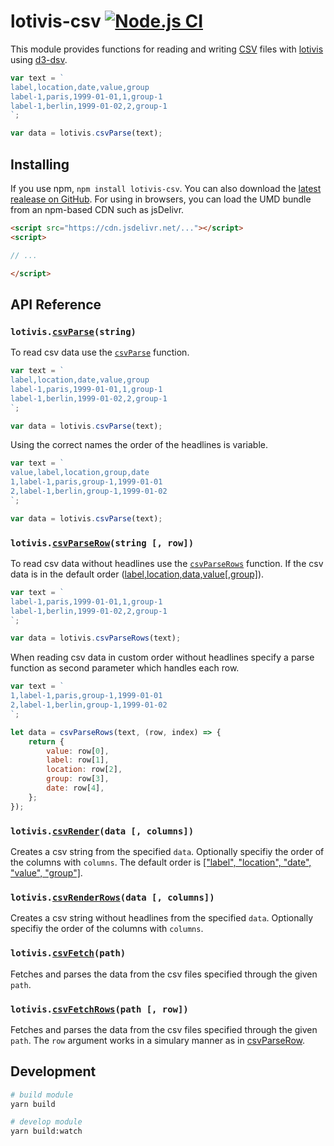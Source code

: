 # lotivis-csv [![Node.js CI](https://github.com/lukasdanckwerth/lotivis-csv/actions/workflows/node.js.yml/badge.svg?branch=main)](https://github.com/lukasdanckwerth/lotivis-csv/actions/workflows/node.js.yml)

This module provides functions for reading and writing [CSV](https://en.wikipedia.org/wiki/Comma-separated_values) files with [lotivis](https://github.com/lukasdanckwerth/lotivis) using [d3-dsv](https://github.com/d3/d3-dsv).

```js
var text = `
label,location,date,value,group
label-1,paris,1999-01-01,1,group-1
label-1,berlin,1999-01-02,2,group-1
`;

var data = lotivis.csvParse(text);
```

## Installing

If you use npm, `npm install lotivis-csv`. You can also download the [latest realease on GitHub](https://github.com/lukasdanckwerth/lotivis-csv/releases/latest). For using in browsers, you can load the UMD bundle from an npm-based CDN such as jsDelivr.

```html
<script src="https://cdn.jsdelivr.net/..."></script>
<script>

// ...

</script>

```

## API Reference

### `lotivis.`**[`csvParse`](./src/parse.js)**`(string)`

To read csv data use the [`csvParse`](./src/parse.js) function.

```js
var text = `
label,location,date,value,group
label-1,paris,1999-01-01,1,group-1
label-1,berlin,1999-01-02,2,group-1
`;

var data = lotivis.csvParse(text);
```

Using the correct names the order of the headlines is variable.

```js
var text = `
value,label,location,group,date
1,label-1,paris,group-1,1999-01-01
2,label-1,berlin,group-1,1999-01-02
`;

var data = lotivis.csvParse(text);
```

### `lotivis.`**[`csvParseRow`](./src/parse.js)**`(string [, row])`

To read csv data without headlines use the [`csvParseRows`](./src/parse.js) function. If the csv data is in the default order ([label,location,data,value[,group]](./src/parse.js)).

```js
var text = `
label-1,paris,1999-01-01,1,group-1
label-1,berlin,1999-01-02,2,group-1
`;

var data = lotivis.csvParseRows(text);
```

When reading csv data in custom order without headlines specify a parse function as second parameter which handles each row.

```js
var text = `
1,label-1,paris,group-1,1999-01-01
2,label-1,berlin,group-1,1999-01-02
`;

let data = csvParseRows(text, (row, index) => {
    return {
        value: row[0],
        label: row[1],
        location: row[2],
        group: row[3],
        date: row[4],
    };
});
```

### `lotivis.`**[`csvRender`](./src/render.js)**`(data [, columns])`

Creates a csv string from the specified `data`. Optionally specifiy the order of the columns with `columns`. The default order is [["label", "location", "date", "value", "group"]](./src/render.js).

### `lotivis.`**[`csvRenderRows`](./src/render.js)**`(data [, columns])`

Creates a csv string without headlines from the specified `data`. Optionally specifiy the order of the columns with `columns`.

### `lotivis.`**[`csvFetch`](./src/fetch.js)**`(path)`

Fetches and parses the data from the csv files specified through the given `path`.

### `lotivis.`**[`csvFetchRows`](./src/fetch.js)**`(path [, row])`

Fetches and parses the data from the csv files specified through the given `path`. The `row` argument works in a simulary manner as in [csvParseRow](#lotiviscsvparserowsrcparsejsstring--row).

## Development

```bash
# build module
yarn build

# develop module
yarn build:watch
```